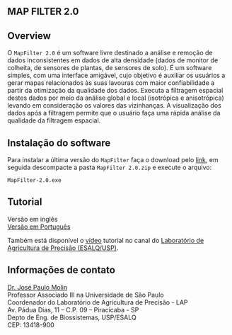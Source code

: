 ## MAP FILTER 2.0

## Overview

O  `MapFilter 2.0` é um software livre destinado a análise e remoção de dados inconsistentes em dados de alta densidade (dados de monitor de colheita, de sensores de plantas, de sensores de solo). É um software simples, com uma interface amigável, cujo objetivo é auxiliar os usuários a gerar mapas relacionados às suas lavouras com maior confiabilidade a partir da otimização da qualidade dos dados. Executa a filtragem espacial destes dados por meio da análise global e local (isotrópica e anisotrópica) levando em consideração os valores das vizinhanças. A visualização dos dados após a filtragem permite que o usuário faça uma rápida análise da qualidade da filtragem espacial.

## Instalação do software

Para instalar a última versão do `MapFilter` faça o download pelo [link]( https://www.agriculturadeprecisao.org.br/wp-content/uploads/2019/08/MapFilter-2.0.zip), em seguida descompacte a pasta `MapFilter 2.0.zip` e execute o arquivo:
```
MapFilter-2.0.exe
```
## Tutorial

Versão em inglês  
[Versão em Português](Tutorial_pt.md)

Também está disponível o [vídeo](https://www.youtube.com/watch?v=7eFH_dt4OMw&t=23s) tutorial no canal do [Laboratório de Agricultura de Precisão (ESALQ/USP)](https://www.youtube.com/channel/UCl6Lstj-l_1P8FHrpXKyAqA).

## Informações de contato

[Dr. José Paulo Molin](mailto:jpmolin@usp.br)  
Professor Associado III na Universidade de São Paulo           
Coordenador do Laboratório de Agricultura de Precisão - LAP     
Av. Pádua Dias, 11 – C.P. 09 – Piracicaba - SP    
Depto de Eng. de Biossistemas, USP/ESALQ    
CEP: 13418-900    
